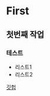 # First
## 첫번째 작업
### 테스트
- 리스트1
- 리스트2

[깃헙](https://gist.github.com/ihoneymon/652be052a0727ad59601)
